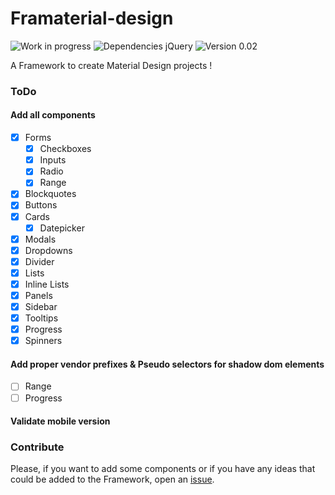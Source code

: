 Framaterial-design
==================
![Work in progress](https://img.shields.io/badge/Work%20%3A-In%20pogress-red.svg) ![Dependencies jQuery](https://img.shields.io/badge/dependecies-jQuery-blue.svg) ![Version 0.02](https://img.shields.io/badge/Version-0.02-green.svg)

A Framework to create Material Design projects ! 

### ToDo
#### Add all components
  - [x] Forms
    - [x] Checkboxes
    - [x] Inputs
    - [x] Radio
    - [x] Range
  - [x] Blockquotes
  - [x] Buttons 
  - [x] Cards
    - [x] Datepicker      
  - [x] Modals
  - [x] Dropdowns
  - [x] Divider
  - [x] Lists
  - [x] Inline Lists
  - [x] Panels
  - [x] Sidebar
  - [x] Tooltips
  - [x] Progress
  - [x] Spinners

#### Add proper vendor prefixes & Pseudo selectors for shadow dom elements
- [ ] Range
- [ ] Progress 

#### Validate mobile version


### Contribute
Please, if you want to add some components or if you have any ideas that could be added to the Framework, open an [issue](https://github.com/LukyVj/Framaterial-design/issues).